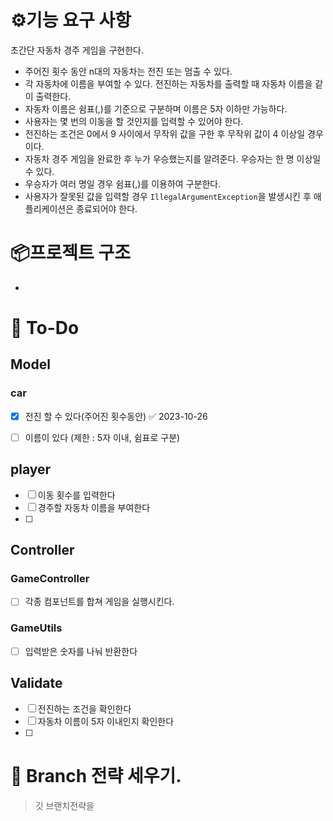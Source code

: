 # ⚙️기능 요구 사항
초간단 자동차 경주 게임을 구현한다.

- 주어진 횟수 동안 n대의 자동차는 전진 또는 멈출 수 있다.
- 각 자동차에 이름을 부여할 수 있다. 전진하는 자동차를 출력할 때 자동차 이름을 같이 출력한다.
- 자동차 이름은 쉼표(,)를 기준으로 구분하며 이름은 5자 이하만 가능하다.
- 사용자는 몇 번의 이동을 할 것인지를 입력할 수 있어야 한다.
- 전진하는 조건은 0에서 9 사이에서 무작위 값을 구한 후 무작위 값이 4 이상일 경우이다.
- 자동차 경주 게임을 완료한 후 누가 우승했는지를 알려준다. 우승자는 한 명 이상일 수 있다.
- 우승자가 여러 명일 경우 쉼표(,)를 이용하여 구분한다.
- 사용자가 잘못된 값을 입력할 경우 `IllegalArgumentException`을 발생시킨 후 애플리케이션은 종료되어야 한다.


# 📦프로젝트 구조
-

# 🔎 To-Do
## Model
### car
- [x] 전진 할 수 있다(주어진 횟수동안) ✅ 2023-10-26
- [ ] 이름이 있다 (제한 : 5자 이내, 쉼표로 구분)


## player
- [ ] 이동 횟수를 입력한다
- [ ] 경주할 자동차 이름을 부여한다 
- [ ] 


## Controller
### GameController
- [ ] 각종 컴포넌트를 합쳐 게임을 실행시킨다.

### GameUtils
- [ ] 입력받은 숫자를 나눠 반환한다

## Validate
- [ ] 전진하는 조건을 확인한다
- [ ] 자동차 이름이 5자 이내인지 확인한다
- [ ] 

#  🌳 Branch 전략 세우기.
> 깃 브랜치전략을 